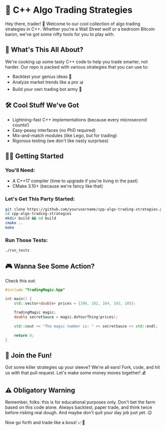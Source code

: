 # 🚀 C++ Algo Trading Strategies

Hey there, trader! 👋 Welcome to our cool collection of algo trading strategies in C++. Whether you're a Wall Street wolf or a bedroom Bitcoin baron, we've got some nifty tools for you to play with.

## 🎯 What's This All About?

We're cooking up some tasty C++ code to help you trade smarter, not harder. Our repo is packed with various strategies that you can use to:

- Backtest your genius ideas 🧠
- Analyze market trends like a pro 📊
- Build your own trading bot army 🤖

## 🛠️ Cool Stuff We've Got

- Lightning-fast C++ implementations (because every microsecond counts!)
- Easy-peasy interfaces (no PhD required)
- Mix-and-match modules (like Lego, but for trading)
- Rigorous testing (we don't like nasty surprises)

## 🏃‍♂️ Getting Started

### You'll Need:

- A C++17 compiler (time to upgrade if you're living in the past)
- CMake 3.10+ (because we're fancy like that)

### Let's Get This Party Started:

```bash
git clone https://github.com/yourusername/cpp-algo-trading-strategies.git
cd cpp-algo-trading-strategies
mkdir build && cd build
cmake ..
make
```

### Run Those Tests:

```bash
./run_tests
```

## 🎮 Wanna See Some Action?

Check this out:

```cpp
#include "TradingMagic.hpp"

int main() {
    std::vector<double> prices = {100, 102, 104, 103, 105};
    
    TradingMagic magic;
    double secretSauce = magic.doYourThing(prices);
    
    std::cout << "The magic number is: " << secretSauce << std::endl;
    
    return 0;
}
```

## 🤝 Join the Fun!

Got some killer strategies up your sleeve? We're all ears! Fork, code, and hit us with that pull request. Let's make some money moves together! 💰


## ⚠️ Obligatory Warning

Remember, folks: this is for educational purposes only. Don't bet the farm based on this code alone. Always backtest, paper trade, and think twice before risking real dough. And maybe don't quit your day job just yet. 😉

Now go forth and trade like a boss! 📈🎉
